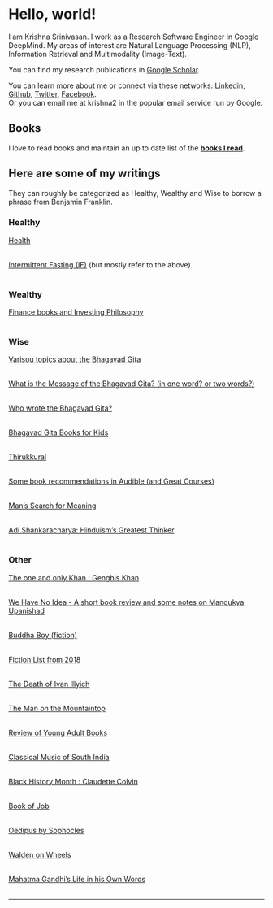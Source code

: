 <h1>Hello, world!</h1>
<!-- testing from github pages -->
I am Krishna Srinivasan. I work as a Research Software Engineer in Google DeepMind. My areas of interest are Natural Language Processing (NLP), Information Retrieval and Multimodality (Image-Text). 

<!--
I have previously worked at Apple, IBM, blekko (acquired by IBM), Yahoo, IronPort (acquired by Cisco) and Excite@Home. I did my Masters in Information Systems Management at Carnegie Mellon University (Pittsburgh, PA), my Bachelors in Electronics and Instrumentation Engineering at SASTRA (in Thanjavur and back then it was called Shanmugha College of Engineering, Bharathidasan University) and I attended Vikaasa Matriculation Higher Secondary School in the beautiful temple city of Madurai, Tamil Nadu.
-->

You can find my research publications in <a href="https://scholar.google.com/citations?user=aYn5qFUAAAAJ&hl=en">Google Scholar</a>.

You can learn more about me or connect via these networks: <a href="https://linkedin.com/in/krishna2">Linkedin</a>, <a href="https://github.com/krishna2">Github</a>, <a href="https://twitter.com/krishna2">Twitter</a>, <a href="https://www.facebook.com/Krishna2/">Facebook</a>. 
<br/>
Or you can email me at krishna2 in the popular email service run by Google.

<h2>Books</h2>

I love to read books and maintain an up to date list of the <b><a href="/books">books I read</a></b>.


<h2>Here are some of my writings</h2>

They can roughly be categorized as Healthy, Wealthy and Wise to borrow a phrase from Benjamin Franklin.

<h3>Healthy</h3>

<a href="https://krishna2.com/health">Health</a>
<br /><br />

<a href="https://krishna2.com/if">Intermittent Fasting (IF)</a> (but mostly refer to the above).
<br /><br />



<h3>Wealthy</h3>

<a href="https://krishna2.com/fin">Finance books and Investing Philosophy</a>
<br /><br />


<h3>Wise</h3>

<a href="https://krishna2.com/bg/">Varisou topics about the Bhagavad Gita</a>
<br /><br />

<a href="https://krishna2.com/bg/bg-message">What is the Message of the Bhagavad Gita? (in one word? or two words?)</a>
<br /><br />

<a href="https://krishna2.com/bg/author">Who wrote the Bhagavad Gita?</a>
<br /><br />

<a href="https://krishna2.com/bg/books-for-kids">Bhagavad Gita Books for Kids</a>
<br /><br />

<a href="https://krishna2.com/thirukkural">Thirukkural</a>
<br /><br />

<a href="https://krishna2.com/books-audible-reco">Some book recommendations in Audible (and Great Courses)</a>
<br /><br />

<a href="http://krishna2.com/2019-books-mans-search-for-meaning-viktor-frankl">Man’s Search for Meaning</a>
<br /><br />

<a href="http://krishna2.com/2019-books-shankaracharya">Adi Shankaracharya: Hinduism’s Greatest Thinker</a>
<br /><br />



<h3>Other</h3>

<a href="https://krishna2.com/khan">The one and only Khan : Genghis Khan</a>
<br /><br />

<a href="https://krishna2.com/2021-we-have-no-idea">We Have No Idea - A short book review and some notes on Mandukya Upanishad</a>
<br /><br />

<a href="https://krishna2.com/2021-buddha-boy">Buddha Boy (fiction)</a>
<br /><br />

<a href="http://krishna2.com/2018-books-fiction">Fiction List from 2018</a>
<br /><br />

<a href="http://krishna2.com/2019-books-3-tolstoy-ivan-illyich">The Death of Ivan Illyich</a>
<br /><br />

<a href="http://krishna2.com/2019-books-4-the-man-on-the-mountaintop">The Man on the Mountaintop</a>
<br /><br />

<a href="http://krishna2.com/2019-books-Jan-young-adult">Review of Young Adult Books</a>
<br /><br />

<a href="http://krishna2.com/2019-books-classical-music-of-south-india">Classical Music of South India</a>
<br /><br />

<a href="http://krishna2.com/2019-books-claudette-colvin">Black History Month : Claudette Colvin</a>
<br /><br />

<a href="http://krishna2.com/2019-books-job">Book of Job</a>
<br /><br />

<a href="http://krishna2.com/2019-books-oedipus-sophocles">Oedipus by Sophocles</a>
<br /><br />

<a href="http://krishna2.com/2019-books-walden-on-wheels">Walden on Wheels</a>
<br /><br />

<a href="http://krishna2.com/2019-mahatma-gandhi">Mahatma Gandhi’s Life in his Own Words</a>
<br /><br />

<hr /><br />
